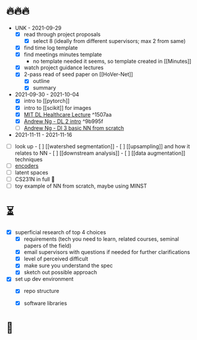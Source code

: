 
# 🔥🔥🔥
- UNK - 2021-09-29
    - [x] read through project proposals
        - [x] select 8 (ideally from different supervisors; max 2 from same)
    - [x] find time log template
    - [x] find meetings minutes template
        - no template needed it seems, so template created in [[Minutes]]
    - [x] watch project guidance lectures 
    - [x] 2-pass read of seed paper on [[HoVer-Net]]
        - [x] outline
        - [x] summary 
- 2021-09-30 - 2021-10-04
    - [x] intro to [[pytorch]]
    - [x] intro to [[scikit]] for images
    - [x] [MIT DL Healthcare Lecture](https://www.youtube.com/watch?v=cvXVK8oqU4Q&list=PLtBw6njQRU-rwp5__7C0oIVt26ZgjG9NI&index=13) ^1507aa
    - [x] [Andrew Ng - DL 2 intro](https://www.coursera.org/learn/neural-networks-deep-learning/programming/thQd4/logistic-regression-with-a-neural-network-mindset) ^9b995f
    - [ ] [Andrew Ng - Dl 3 basic NN from scratch](https://www.coursera.org/learn/neural-networks-deep-learning/programming/thQd4/logistic-regression-with-a-neural-network-mindset)

- 2021-11-11 - 2021-11-16
- [ ] look up 
        - [ ] [[watershed segmentation]]
        - [ ] [[upsampling]] and how it relates to NN
        - [ ] [[downstream analysis]]
        - [ ] [[data augmentation]] techniques
- [ ] [encoders](https://hackernoon.com/autoencoders-deep-learning-bits-1-11731e200694)
- [ ] latent spaces
- [ ] CS231N in full 🚨
- [ ] toy example of NN from scratch, maybe using MINST

# ⏳
- [x] superficial research of top 4 choices
    - [x] requirements (tech you need to learn, related courses, seminal papers of the field)
    - [x] email supervisors with questions if needed for further clarifications
    - [x] level of perceived difficult
    - [x] make sure you understand the spec
    - [x] sketch out possible approach
- [x] set up dev environment
    - [x] repo structure
    - [x] software libraries
    

# 🧐 
